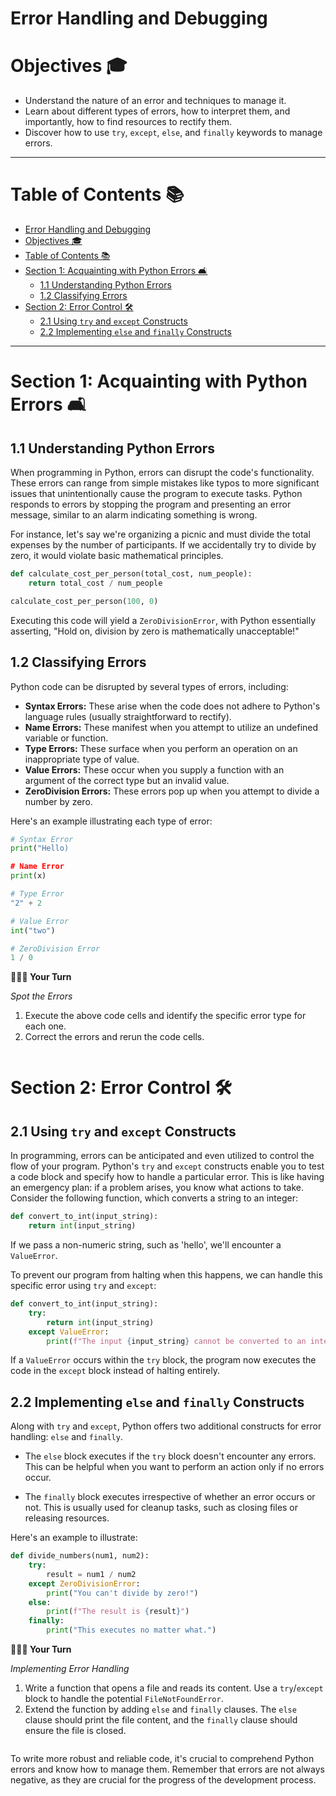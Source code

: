 # Error Handling and Debugging
# Objectives 🎓
- Understand the nature of an error and techniques to manage it.
- Learn about different types of errors, how to interpret them, and importantly, how to find resources to rectify them.
- Discover how to use `try`, `except`, `else`, and `finally` keywords to manage errors.

---

# Table of Contents 📚
- [Error Handling and Debugging](#error-handling-and-debugging)
- [Objectives 🎓](#objectives-)
- [Table of Contents 📚](#table-of-contents-)
- [Section 1: Acquainting with Python Errors 🛋️](#section-1-acquainting-with-python-errors-️)
  - [1.1 Understanding Python Errors](#11-understanding-python-errors)
  - [1.2 Classifying Errors](#12-classifying-errors)
- [Section 2: Error Control 🛠️](#section-2-error-control-️)
  - [2.1 Using `try` and `except` Constructs](#21-using-try-and-except-constructs)
  - [2.2 Implementing `else` and `finally` Constructs](#22-implementing-else-and-finally-constructs)

---

# Section 1: Acquainting with Python Errors 🛋️

## 1.1 Understanding Python Errors 

When programming in Python, errors can disrupt the code's functionality. These errors can range from simple mistakes like typos to more significant issues that unintentionally cause the program to execute tasks. Python responds to errors by stopping the program and presenting an error message, similar to an alarm indicating something is wrong.

For instance, let's say we're organizing a picnic and must divide the total expenses by the number of participants. If we accidentally try to divide by zero, it would violate basic mathematical principles.

```python
def calculate_cost_per_person(total_cost, num_people):
    return total_cost / num_people

calculate_cost_per_person(100, 0)
```

Executing this code will yield a `ZeroDivisionError`, with Python essentially asserting, "Hold on, division by zero is mathematically unacceptable!"

## 1.2 Classifying Errors

Python code can be disrupted by several types of errors, including:

- **Syntax Errors:** These arise when the code does not adhere to Python's language rules (usually straightforward to rectify).
- **Name Errors:** These manifest when you attempt to utilize an undefined variable or function.
- **Type Errors:** These surface when you perform an operation on an inappropriate type of value.
- **Value Errors:** These occur when you supply a function with an argument of the correct type but an invalid value.
- **ZeroDivision Errors:** These errors pop up when you attempt to divide a number by zero.

Here's an example illustrating each type of error:

```python
# Syntax Error
print("Hello)

# Name Error
print(x)

# Type Error
"2" + 2

# Value Error
int("two")

# ZeroDivision Error
1 / 0
```

**👩🏿‍💻 Your Turn**

*Spot the Errors*

1. Execute the above code cells and identify the specific error type for each one.
2. Correct the errors and rerun the code cells.

```python
```

# Section 2: Error Control 🛠️

## 2.1 Using `try` and `except` Constructs

In programming, errors can be anticipated and even utilized to control the flow of your program. Python's `try` and `except` constructs enable you to test a code block and specify how to handle a particular error. This is like having an emergency plan: if a problem arises, you know what actions to take.
Consider the following function, which converts a string to an integer:

```python
def convert_to_int(input_string):
    return int(input_string)
```

If we pass a non-numeric string, such as 'hello', we'll encounter a `ValueError`.

To prevent our program from halting when this happens, we can handle this specific error using `try` and `except`:

```python
def convert_to_int(input_string):
    try:
        return int(input_string)
    except ValueError:
        print(f"The input {input_string} cannot be converted to an integer.")
```

If a `ValueError` occurs within the `try` block, the program now executes the code in the `except` block instead of halting entirely.

## 2.2 Implementing `else` and `finally` Constructs

Along with `try` and `except`, Python offers two additional constructs for error handling: `else` and `finally`.

- The `else` block executes if the `try` block doesn't encounter any errors. This can be helpful when you want to perform an action only if no errors occur.

- The `finally` block executes irrespective of whether an error occurs or not. This is usually used for cleanup tasks, such as closing files or releasing resources.

Here's an example to illustrate:

```python
def divide_numbers(num1, num2):
    try:
        result = num1 / num2
    except ZeroDivisionError:
        print("You can't divide by zero!")
    else:
        print(f"The result is {result}")
    finally:
        print("This executes no matter what.")
```

**👨🏽‍💻 Your Turn**

*Implementing Error Handling*

1. Write a function that opens a file and reads its content. Use a `try`/`except` block to handle the potential `FileNotFoundError`.
2. Extend the function by adding `else` and `finally` clauses. The `else` clause should print the file content, and the `finally` clause should ensure the file is closed.

```python
```

To write more robust and reliable code, it's crucial to comprehend Python errors and know how to manage them. Remember that errors are not always negative, as they are crucial for the progress of the development process.

